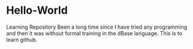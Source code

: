 # Hello-World
Learning Repository
Been a long time since I have tried any programming and then it was without formal training in the dBase language.  This is to learn github.
